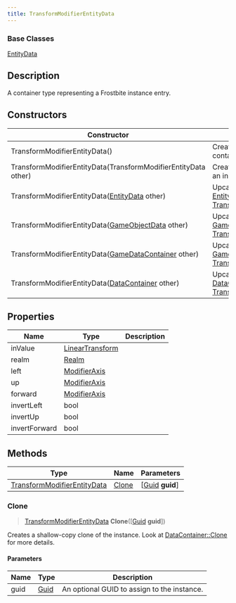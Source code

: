 ```yaml
---
title: TransformModifierEntityData
---
```

### Base Classes

[EntityData](EntityData)

## Description

A container type representing a Frostbite instance entry.

## Constructors

| Constructor                                                                            | Description                                                                                                                                   |
| -------------------------------------------------------------------------------------- | --------------------------------------------------------------------------------------------------------------------------------------------- |
| TransformModifierEntityData()                                                          | Create a new instance of this container type.                                                                                                 |
| TransformModifierEntityData(TransformModifierEntityData other)                         | Create a reference copy of an instance of the same type.                                                                                      |
| TransformModifierEntityData([EntityData](EntityData) other)                            | Upcast an instance of type [EntityData](EntityData) to [TransformModifierEntityData](TransformModifierEntityData).                            |
| TransformModifierEntityData([GameObjectData](GameObjectData) other)                    | Upcast an instance of type [GameObjectData](GameObjectData) to [TransformModifierEntityData](TransformModifierEntityData).                    |
| TransformModifierEntityData([GameDataContainer](GameDataContainer) other)              | Upcast an instance of type [GameDataContainer](GameDataContainer) to [TransformModifierEntityData](TransformModifierEntityData).              |
| TransformModifierEntityData([DataContainer](/vext/ref/shared/class/datacontainer) other) | Upcast an instance of type [DataContainer](/vext/ref/shared/class/datacontainer) to [TransformModifierEntityData](TransformModifierEntityData). |

## Properties

| Name          | Type                                                    | Description |
| ------------- | ------------------------------------------------------- | ----------- |
| inValue       | [LinearTransform](/vext/ref/shared/class/LinearTransform) |             |
| realm         | [Realm](Realm)                                          |             |
| left          | [ModifierAxis](ModifierAxis)                            |             |
| up            | [ModifierAxis](ModifierAxis)                            |             |
| forward       | [ModifierAxis](ModifierAxis)                            |             |
| invertLeft    | bool                                                    |             |
| invertUp      | bool                                                    |             |
| invertForward | bool                                                    |             |

## Methods

| Type                                                       | Name            | Parameters                                     |
| ---------------------------------------------------------- | --------------- | ---------------------------------------------- |
| [TransformModifierEntityData](TransformModifierEntityData) | [Clone](#clone) | \[[Guid](/vext/ref/shared/class/guid) **guid**\] |

### Clone

> [TransformModifierEntityData](TransformModifierEntityData) **Clone**(\[[Guid](/vext/ref/shared/class/guid) **guid**\])

Creates a shallow-copy clone of the instance. Look at [DataContainer::Clone](/vext/ref/shared/class/datacontainer#clone) for more details.

#### Parameters

| Name | Type         | Description                                 |
| ---- | ------------ | ------------------------------------------- |
| guid | [Guid](Guid) | An optional GUID to assign to the instance. |
